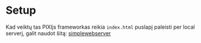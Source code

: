 # Setup
Kad veiktų tas PIXIjs frameworkas reikia `index.html` puslapį paleisti per local serverį, galit naudot šitą: [simplewebserver](https://simplewebserver.org)
